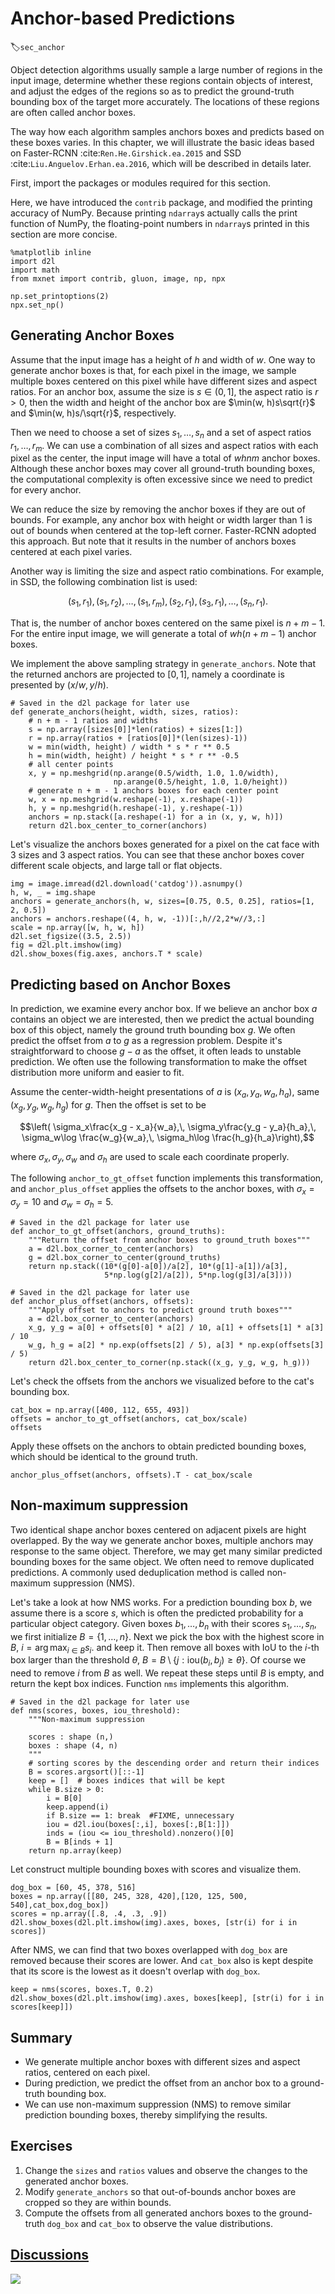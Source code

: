 # Anchor-based Predictions
:label:`sec_anchor`

Object detection algorithms usually sample a large number of regions in the input image, determine whether these regions contain objects of interest, and adjust the edges of the regions so as to predict the ground-truth bounding box of the target more accurately. The locations of these regions are often called anchor boxes. 

The way how each algorithm samples anchors boxes and predicts based on these boxes varies. In this chapter, we will illustrate the basic ideas based on Faster-RCNN :cite:`Ren.He.Girshick.ea.2015` and SSD :cite:`Liu.Anguelov.Erhan.ea.2016`, which will be described in details later. 

First, import the packages or modules required for this section. 


Here, we have introduced the `contrib` package, and modified the printing accuracy of NumPy. Because printing `ndarray`s actually calls the print function of NumPy, the floating-point numbers in `ndarray`s printed in this section are more concise.

```{.python .input  n=1}
%matplotlib inline
import d2l
import math
from mxnet import contrib, gluon, image, np, npx

np.set_printoptions(2)
npx.set_np()
```

## Generating Anchor Boxes

Assume that the input image has a height of $h$ and width of $w$. One way to generate anchor boxes is that, for each pixel in the image, we sample multiple boxes centered on this pixel while have different sizes and aspect ratios. 
For an anchor box, assume the size is $s\in (0, 1]$, the aspect ratio is $r > 0$, then the width and height of the anchor box are $\min(w, h)s\sqrt{r}$ and $\min(w, h)s/\sqrt{r}$, respectively. 

Then we need to choose a set of sizes $s_1,\ldots, s_n$ and a set of aspect ratios $r_1,\ldots, r_m$. We can use a combination of all sizes and aspect ratios with each pixel as the center, the input image will have a total of $whnm$ anchor boxes. Although these anchor boxes may cover all ground-truth bounding boxes, the computational complexity is often excessive since we need to predict for every anchor. 

We can reduce the size by removing the anchor boxes if they are out of bounds. For example, any anchor box with height or width larger than 1 is out of bounds when centered at the top-left corner. Faster-RCNN adopted this approach. But note that it results in the number of anchors boxes centered at each pixel varies.

Another way is limiting the size and aspect ratio combinations. For example, in SSD, the following combination list is used: 

$$(s_1, r_1), (s_1, r_2), \ldots, (s_1, r_m), (s_2, r_1), (s_3, r_1), \ldots, (s_n, r_1).$$

That is, the number of anchor boxes centered on the same pixel is $n+m-1$. For the entire input image, we will generate a total of $wh(n+m-1)$ anchor boxes.

We implement the above sampling strategy in `generate_anchors`. Note that the returned anchors are projected to $[0,1]$, namely a coordinate is presented by $(x/w, y/h)$. 

```{.python .input  n=12}
# Saved in the d2l package for later use
def generate_anchors(height, width, sizes, ratios):
    # n + m - 1 ratios and widths
    s = np.array([sizes[0]]*len(ratios) + sizes[1:])
    r = np.array(ratios + [ratios[0]]*(len(sizes)-1))
    w = min(width, height) / width * s * r ** 0.5
    h = min(width, height) / height * s * r ** -0.5
    # all center points
    x, y = np.meshgrid(np.arange(0.5/width, 1.0, 1.0/width), 
                       np.arange(0.5/height, 1.0, 1.0/height))
    # generate n + m - 1 anchors boxes for each center point
    w, x = np.meshgrid(w.reshape(-1), x.reshape(-1))
    h, y = np.meshgrid(h.reshape(-1), y.reshape(-1))
    anchors = np.stack([a.reshape(-1) for a in (x, y, w, h)])
    return d2l.box_center_to_corner(anchors)
```

Let's visualize the anchors boxes generated for a pixel on the cat face with 3 sizes and 3 aspect ratios. You can see that these anchor boxes cover different scale objects, and large tall or flat objects. 

```{.python .input  n=8}
img = image.imread(d2l.download('catdog')).asnumpy()
h, w, _ = img.shape
anchors = generate_anchors(h, w, sizes=[0.75, 0.5, 0.25], ratios=[1, 2, 0.5])
anchors = anchors.reshape((4, h, w, -1))[:,h//2,2*w//3,:]
scale = np.array([w, h, w, h])
d2l.set_figsize((3.5, 2.5))
fig = d2l.plt.imshow(img)
d2l.show_boxes(fig.axes, anchors.T * scale)
```

## Predicting based on Anchor Boxes

In prediction, we examine every anchor box. If we believe an anchor box $a$ contains an object we are interested, then we predict the actual bounding box of this object, namely the ground truth bounding box $g$. We often predict the offset from $a$ to $g$ as a regression problem. Despite it's straightforward to choose $g-a$ as the offset, it often leads to unstable prediction. We often use the following transformation to  make the offset distribution more uniform and easier to fit. 

Assume the center-width-height presentations of $a$ is $(x_a, y_a, w_a, h_a)$, same $(x_g, y_g, w_g, h_g)$ for $g$. 
Then the offset is set to be 

$$\left( \sigma_x\frac{x_g - x_a}{w_a},\,
\sigma_y\frac{y_g - y_a}{h_a},\,
\sigma_w\log \frac{w_g}{w_a},\,
\sigma_h\log \frac{h_g}{h_a}\right),$$

where $\sigma_x, \sigma_y, \sigma_w$ and $\sigma_h$ are used to scale each coordinate properly. 

The following `anchor_to_gt_offset` function implements this transformation, and `anchor_plus_offset` applies the offsets to the anchor boxes, with  $\sigma_x = \sigma_y = 10$ and $\sigma_w = \sigma_h = 5$.

```{.python .input  n=5}
# Saved in the d2l package for later use
def anchor_to_gt_offset(anchors, ground_truths):
    """Return the offset from anchor boxes to ground_truth boxes"""
    a = d2l.box_corner_to_center(anchors)
    g = d2l.box_corner_to_center(ground_truths)
    return np.stack((10*(g[0]-a[0])/a[2], 10*(g[1]-a[1])/a[3],
                     5*np.log(g[2]/a[2]), 5*np.log(g[3]/a[3])))

# Saved in the d2l package for later use
def anchor_plus_offset(anchors, offsets):
    """Apply offset to anchors to predict ground truth boxes"""
    a = d2l.box_corner_to_center(anchors)
    x_g, y_g = a[0] + offsets[0] * a[2] / 10, a[1] + offsets[1] * a[3] / 10
    w_g, h_g = a[2] * np.exp(offsets[2] / 5), a[3] * np.exp(offsets[3] / 5)
    return d2l.box_center_to_corner(np.stack((x_g, y_g, w_g, h_g)))
```

Let's check the offsets from the anchors we visualized before to the cat's bounding box. 

```{.python .input  n=6}
cat_box = np.array([400, 112, 655, 493])
offsets = anchor_to_gt_offset(anchors, cat_box/scale)
offsets
```

Apply these offsets on the anchors to obtain predicted bounding boxes, which should be identical to the ground truth. 

```{.python .input  n=7}
anchor_plus_offset(anchors, offsets).T - cat_box/scale
```

## Non-maximum suppression

Two identical shape anchor boxes centered on adjacent pixels are hight overlapped. By the way we generate anchor boxes, multiple anchors may response to the same object. Therefore, we may get many similar predicted bounding boxes for the same object. We often need to remove duplicated predictions. A commonly used deduplication method is called non-maximum suppression (NMS).


Let's take a look at how NMS works. For a prediction bounding box $b$, we assume there is a score $s$, which is often the predicted probability for a particular object category. Given boxes $b_1, \ldots, b_n$ with their scores $s_1, \ldots, s_n$, we first initialize $B=\{1,\ldots, n\}$. Next we pick the box with the highest score in $B$, $i=\arg\max_{i\in B}s_i$. and keep it. Then remove all boxes with IoU to the $i$-th box larger than the threshold $\theta$, $B=B\setminus \{j:\mathrm{iou}(b_i, b_j)\ge\theta\}$. Of course we need to remove $i$ from $B$ as well. We repeat these steps until $B$ is empty, and return the kept box indices. Function `nms` implements this algorithm. 

```{.python .input  n=9}
# Saved in the d2l package for later use
def nms(scores, boxes, iou_threshold):
    """Non-maximum suppression
    
    scores : shape (n,) 
    boxes : shape (4, n)
    """
    # sorting scores by the descending order and return their indices 
    B = scores.argsort()[::-1]
    keep = []  # boxes indices that will be kept
    while B.size > 0:
        i = B[0]
        keep.append(i)
        if B.size == 1: break  #FIXME, unnecessary
        iou = d2l.iou(boxes[:,i], boxes[:,B[1:]])
        inds = (iou <= iou_threshold).nonzero()[0]
        B = B[inds + 1]
    return np.array(keep)
```

Let construct multiple bounding boxes with scores and visualize them.

```{.python .input  n=10}
dog_box = [60, 45, 378, 516]
boxes = np.array([[80, 245, 328, 420],[120, 125, 500, 540],cat_box,dog_box]) 
scores = np.array([.8, .4, .3, .9])
d2l.show_boxes(d2l.plt.imshow(img).axes, boxes, [str(i) for i in scores])

```

After NMS, we can find that two boxes overlapped with `dog_box` are removed because their scores are lower. And `cat_box` also is kept despite that its score is the lowest as it doesn't overlap with `dog_box`.   

```{.python .input  n=11}
keep = nms(scores, boxes.T, 0.2)
d2l.show_boxes(d2l.plt.imshow(img).axes, boxes[keep], [str(i) for i in scores[keep]])
```

## Summary

* We generate multiple anchor boxes with different sizes and aspect ratios, centered on each pixel.
* During prediction, we predict the offset from an anchor box to a ground-truth bounding box.
* We can use non-maximum suppression (NMS) to remove similar prediction bounding boxes, thereby simplifying the results.

## Exercises

1. Change the `sizes` and `ratios` values and observe the changes to the generated anchor boxes.
1. Modify `generate_anchors` so that out-of-bounds anchor boxes are cropped so they are within bounds. 
1. Compute the offsets from all generated anchors boxes to the ground-truth `dog_box` and `cat_box` to observe the value distributions. 


## [Discussions](https://discuss.mxnet.io/t/2445)

![](../img/qr_anchor.svg)
